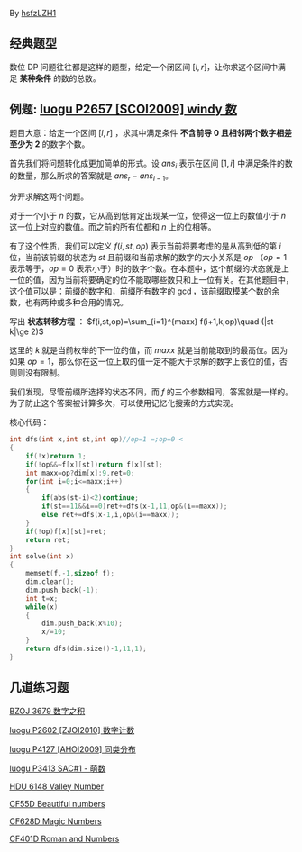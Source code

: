 By [hsfzLZH1](https://github.com/hsfzLZH1)

## 经典题型

数位 DP 问题往往都是这样的题型，给定一个闭区间 $[l,r]$，让你求这个区间中满足 **某种条件** 的数的总数。

## 例题: [luogu P2657 \[SCOI2009\] windy 数](https://www.luogu.org/problemnew/show/P2657)

题目大意：给定一个区间 $[l,r]$ ，求其中满足条件 **不含前导 $0$ 且相邻两个数字相差至少为 $2$** 的数字个数。

首先我们将问题转化成更加简单的形式。设 $ans_i$ 表示在区间 $[1,i]$ 中满足条件的数的数量，那么所求的答案就是 $ans_r-ans_{l-1}$。

分开求解这两个问题。

对于一个小于 $n$ 的数，它从高到低肯定出现某一位，使得这一位上的数值小于 $n$ 这一位上对应的数值。而之前的所有位都和 $n$ 上的位相等。

有了这个性质，我们可以定义 $f(i,st,op)$ 表示当前将要考虑的是从高到低的第 $i$ 位，当前该前缀的状态为 $st$ 且前缀和当前求解的数字的大小关系是 $op$ （$op=1$ 表示等于，$op=0$ 表示小于）时的数字个数。在本题中，这个前缀的状态就是上一位的值，因为当前将要确定的位不能取哪些数只和上一位有关。在其他题目中，这个值可以是：前缀的数字和，前缀所有数字的 $\gcd$，该前缀取模某个数的余数，也有两种或多种合用的情况。

写出 **状态转移方程** ： $f(i,st,op)=\sum_{i=1}^{maxx} f(i+1,k,op)\quad (|st-k|\ge 2)$

这里的 $k$ 就是当前枚举的下一位的值，而 $maxx$ 就是当前能取到的最高位。因为如果 $op=1$，那么你在这一位上取的值一定不能大于求解的数字上该位的值，否则则没有限制。

我们发现，尽管前缀所选择的状态不同，而 $f$ 的三个参数相同，答案就是一样的。为了防止这个答案被计算多次，可以使用记忆化搜索的方式实现。

核心代码：

```cpp
int dfs(int x,int st,int op)//op=1 =;op=0 <
{
    if(!x)return 1;
    if(!op&&~f[x][st])return f[x][st];
    int maxx=op?dim[x]:9,ret=0;
    for(int i=0;i<=maxx;i++)
    {
        if(abs(st-i)<2)continue;
        if(st==11&&i==0)ret+=dfs(x-1,11,op&(i==maxx));
        else ret+=dfs(x-1,i,op&(i==maxx));
    }
    if(!op)f[x][st]=ret;
    return ret;
}
int solve(int x)
{
    memset(f,-1,sizeof f);
    dim.clear();
    dim.push_back(-1);
    int t=x;
    while(x)
    {
        dim.push_back(x%10);
        x/=10;
    }
    return dfs(dim.size()-1,11,1);
}
```

## 几道练习题

[BZOJ 3679 数字之积 ](https://www.lydsy.com/JudgeOnline/problem.php?id=3679)

[luogu P2602 [ZJOI2010] 数字计数 ](https://www.luogu.org/problemnew/show/P2602)

[luogu P4127 [AHOI2009] 同类分布 ](https://www.luogu.org/problemnew/show/P4127)

[luogu  P3413 SAC#1 - 萌数](https://www.luogu.org/problemnew/show/P3413)

[HDU 6148 Valley Number ](http://acm.hdu.edu.cn/showproblem.php?pid=6148)

[CF55D Beautiful numbers](http://codeforces.com/problemset/problem/55/D)

[CF628D Magic Numbers](http://codeforces.com/problemset/problem/628/D)

[CF401D Roman and Numbers](http://codeforces.com/problemset/problem/401/D)
